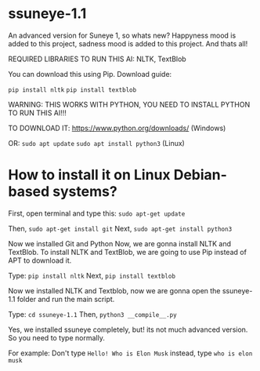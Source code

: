 # ssuneye-1.1
An advanced version for Suneye 1, so whats new? Happyness mood is added to this project, sadness mood is added to this project. And thats all!


REQUIRED LIBRARIES TO RUN THIS AI: NLTK, TextBlob

You can download this using Pip.
Download guide:

```pip install nltk```
```pip install textblob```

WARNING: THIS WORKS WITH PYTHON, YOU NEED TO INSTALL PYTHON TO RUN THIS AI!!!

TO DOWNLOAD IT: https://www.python.org/downloads/ (Windows)

OR: ```sudo apt update``` ```sudo apt install python3``` (Linux)

# How to install it on Linux Debian-based systems?

First, open terminal and type this: ```sudo apt-get update```

Then, ```sudo apt-get install git```
Next, ```sudo apt-get install python3```

Now we installed Git and Python
Now, we are gonna install NLTK and TextBlob.
To install NLTK and TextBlob, we are going to use Pip instead of APT to download it.

Type: ```pip install nltk```
Next, ```pip install textblob```

Now we installed NLTK and Textblob, now we are gonna open the ssuneye-1.1 folder and run the main script.

Type: ```cd ssuneye-1.1```
Then, ```python3 __compile__.py```

Yes, we  installed ssuneye completely, but! its not much advanced version. So you need to type normally.

For example: Don't type ```Hello! Who is Elon Musk``` instead, type ```who is elon musk```
